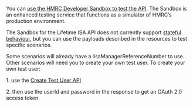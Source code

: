 <p>You can <a href="https://test-developer.service.hmrc.gov.uk/api-documentation/docs/sandbox/introduction">use the HMRC Developer Sandbox to test the API</a>. The Sandbox is an enhanced testing service that functions as a simulator of HMRC’s production environment.</p>
<p>The Sandbox for the Lifetime ISA API does not currently support <a href="https://test-developer.service.hmrc.gov.uk/api-documentation/docs/sandbox/stateful-behaviour">stateful behaviour</a>, but you can use the payloads described in the resources to test specific scenarios.</p>
<p>Some scenarios will already have a lisaManagerReferenceNumber to use. Other scenarios will need you to create your own test user. To create your own test user:</p>

<p>1. use the <a href="https://test-developer.service.hmrc.gov.uk/api-documentation/docs/api/service/api-platform-test-user/1.0#_create-a-test-user-which-is-an-organisation_post_accordion">Create Test User API</a></p>
<p>2. then use the userId and password in the response to get an OAuth 2.0 access token.</p>
